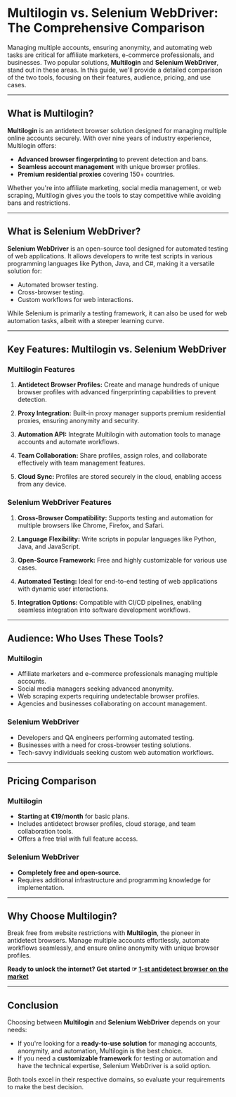 # Multilogin vs. Selenium WebDriver: The Comprehensive Comparison

Managing multiple accounts, ensuring anonymity, and automating web tasks are critical for affiliate marketers, e-commerce professionals, and businesses. Two popular solutions, **Multilogin** and **Selenium WebDriver**, stand out in these areas. In this guide, we'll provide a detailed comparison of the two tools, focusing on their features, audience, pricing, and use cases.

---

## What is Multilogin?

**Multilogin** is an antidetect browser solution designed for managing multiple online accounts securely. With over nine years of industry experience, Multilogin offers:

- **Advanced browser fingerprinting** to prevent detection and bans.
- **Seamless account management** with unique browser profiles.
- **Premium residential proxies** covering 150+ countries.

Whether you're into affiliate marketing, social media management, or web scraping, Multilogin gives you the tools to stay competitive while avoiding bans and restrictions.

---

## What is Selenium WebDriver?

**Selenium WebDriver** is an open-source tool designed for automated testing of web applications. It allows developers to write test scripts in various programming languages like Python, Java, and C#, making it a versatile solution for:

- Automated browser testing.
- Cross-browser testing.
- Custom workflows for web interactions.

While Selenium is primarily a testing framework, it can also be used for web automation tasks, albeit with a steeper learning curve.

---

## Key Features: Multilogin vs. Selenium WebDriver

### Multilogin Features

1. **Antidetect Browser Profiles:**
   Create and manage hundreds of unique browser profiles with advanced fingerprinting capabilities to prevent detection.

2. **Proxy Integration:**
   Built-in proxy manager supports premium residential proxies, ensuring anonymity and security.

3. **Automation API:**
   Integrate Multilogin with automation tools to manage accounts and automate workflows.

4. **Team Collaboration:**
   Share profiles, assign roles, and collaborate effectively with team management features.

5. **Cloud Sync:**
   Profiles are stored securely in the cloud, enabling access from any device.

### Selenium WebDriver Features

1. **Cross-Browser Compatibility:**
   Supports testing and automation for multiple browsers like Chrome, Firefox, and Safari.

2. **Language Flexibility:**
   Write scripts in popular languages like Python, Java, and JavaScript.

3. **Open-Source Framework:**
   Free and highly customizable for various use cases.

4. **Automated Testing:**
   Ideal for end-to-end testing of web applications with dynamic user interactions.

5. **Integration Options:**
   Compatible with CI/CD pipelines, enabling seamless integration into software development workflows.

---

## Audience: Who Uses These Tools?

### Multilogin
- Affiliate marketers and e-commerce professionals managing multiple accounts.
- Social media managers seeking advanced anonymity.
- Web scraping experts requiring undetectable browser profiles.
- Agencies and businesses collaborating on account management.

### Selenium WebDriver
- Developers and QA engineers performing automated testing.
- Businesses with a need for cross-browser testing solutions.
- Tech-savvy individuals seeking custom web automation workflows.

---

## Pricing Comparison

### Multilogin
- **Starting at €19/month** for basic plans.
- Includes antidetect browser profiles, cloud storage, and team collaboration tools.
- Offers a free trial with full feature access.

### Selenium WebDriver
- **Completely free and open-source.**
- Requires additional infrastructure and programming knowledge for implementation.

---

## Why Choose Multilogin?

Break free from website restrictions with **Multilogin**, the pioneer in antidetect browsers. Manage multiple accounts effortlessly, automate workflows seamlessly, and ensure online anonymity with unique browser profiles.

**Ready to unlock the internet? Get started ☞ [1-st antidetect browser on the market](https://bit.ly/multIlogin)**

---

## Conclusion

Choosing between **Multilogin** and **Selenium WebDriver** depends on your needs:

- If you're looking for a **ready-to-use solution** for managing accounts, anonymity, and automation, Multilogin is the best choice.
- If you need a **customizable framework** for testing or automation and have the technical expertise, Selenium WebDriver is a solid option.

Both tools excel in their respective domains, so evaluate your requirements to make the best decision.
